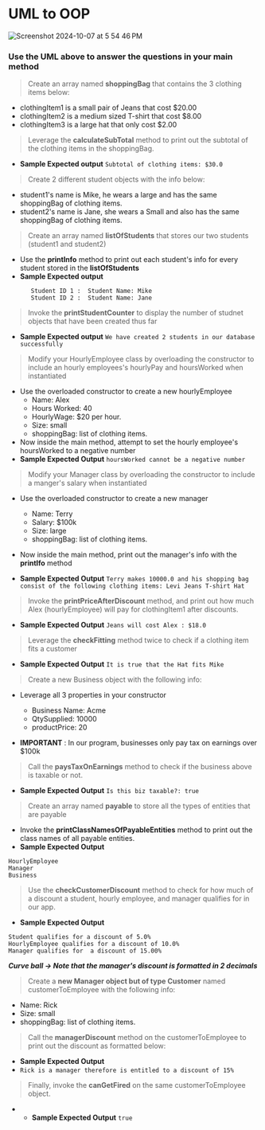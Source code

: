 # UML to OOP

![Screenshot 2024-10-07 at 5 54 46 PM](https://github.com/user-attachments/assets/09a88ba5-e97d-4098-a3a3-816d0ac3bcf6)
### Use the UML above to answer the questions in your main method

> Create an array named **shoppingBag** that contains the 3 clothing items below:
 - clothingItem1 is a small pair of Jeans that cost $20.00
 - clothingItem2 is a medium sized T-shirt that cost $8.00
 - clothingItem3 is a large hat that only cost $2.00

> Leverage the **calculateSubTotal** method to print out the subtotal of the clothing items in the shoppingBag.
- **Sample Expected output** ```Subtotal of clothing items: $30.0```

>  Create 2 different student objects with the info below:
 - student1's name is Mike, he wears a large and has the same shoppingBag of clothing items.
 - student2's name is Jane, she wears a Small and also has the same shoppingBag of clothing items.
   
 > Create an array named **listOfStudents** that stores our two students (student1 and student2)
 - Use the **printInfo** method to print out each student's info for every student stored in the **listOfStudents** 
 - **Sample Expected output**
   ```
      Student ID 1 :  Student Name: Mike
      Student ID 2 :  Student Name: Jane
   ```

> Invoke the **printStudentCounter** to display the number of studnet objects that have been created thus far
- **Sample Expected output** ```We have created 2 students in our database successfully ```


> Modify your HourlyEmployee class by overloading the constructor to include an hourly employees's hourlyPay and hoursWorked when instantiated
- Use the overloaded constructor to create a new hourlyEmployee
  - Name: Alex
  - Hours Worked: 40 
  - HourlyWage: $20 per hour.
  - Size: small
  - shoppingBag: list of clothing items.
- Now inside the main method, attempt to set the hourly employee's hoursWorked to a negative number
- **Sample Expected Output** ```hoursWorked cannot be a negative number```
  
> Modify your Manager class by overloading the constructor to include a manger's salary when instantiated
- Use the overloaded constructor to create a new manager
  - Name: Terry
  - Salary: $100k 
  - Size: large
  - shoppingBag: list of clothing items.

  
- Now inside the main method, print out the manager's info with the **printIfo** method
- **Sample Expected Output** 
```Terry makes 10000.0 and his shopping bag consist of the following clothing items: Levi Jeans T-shirt Hat```


> Invoke the **printPriceAfterDiscount** method, and print out how much Alex (hourlyEmployee) will pay for clothingItem1 after discounts.
- **Sample Expected Output** ```Jeans will cost Alex : $18.0```


> Leverage the **checkFitting** method twice to check if a clothing item fits a customer
- **Sample Expected Output** ```It is true that the Hat fits Mike```

> Create a new Business object with the following info:
  - Leverage all 3 properties in your constructor
     - Business Name: Acme
     - QtySupplied: 10000
     - productPrice: 20
       
- **IMPORTANT** : In our program, businesses only pay tax on earnings over $100k

> Call the **paysTaxOnEarnings** method to check if the business above is taxable or not.
 - **Sample Expected Output** ```Is this biz taxable?: true ```

> Create an array named **payable** to store all the types of entities that are payable
- Invoke the **printClassNamesOfPayableEntities** method to print out the class names of all payable entities.
 - **Sample Expected Output** 
```
HourlyEmployee
Manager
Business
```

> Use the **checkCustomerDiscount** method to check for how much of a discount a student, hourly employee, and manager qualifies for in our app.
 - **Sample Expected Output**  
```
Student qualifies for a discount of 5.0%
HourlyEmployee qualifies for a discount of 10.0%
Manager qualifies for  a discount of 15.00%
```
***Curve ball -> Note that the manager's discount is formatted in 2 decimals***

> Create a **new Manager object but of type Customer** named customerToEmployee with the following info:
  -  Name: Rick
  -  Size: small
  -  shoppingBag: list of clothing items.
    
> Call the **managerDiscount** method on the customerToEmployee to print out the discount as formatted below:
 - **Sample Expected Output**
 - ```Rick is a manager therefore is entitled to a discount of 15%```

> Finally, invoke the **canGetFired** on the same customerToEmployee object.
 -  - **Sample Expected Output** ``` true ```



